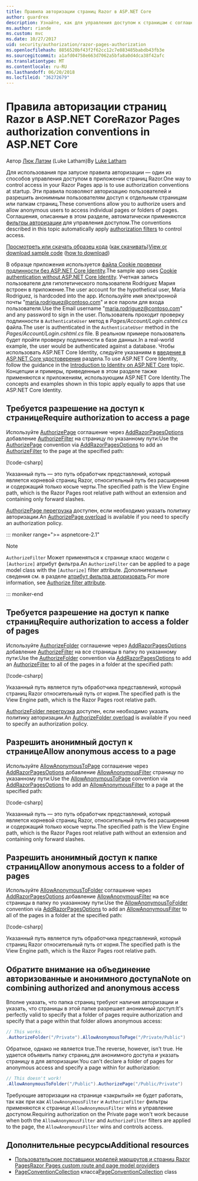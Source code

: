 ```yaml
---
title: Правила авторизации страниц Razor в ASP.NET Core
author: guardrex
description: Узнайте, как для управления доступом к страницам с соглашениями, авторизацию пользователей и Разрешить анонимные пользователи для доступа к страницам или папкам страниц.
ms.author: riande
ms.custom: mvc
ms.date: 10/27/2017
uid: security/authorization/razor-pages-authorization
ms.openlocfilehash: 8856520bf43f2f62cc12c7e883485babdb43fb3e
ms.sourcegitcommit: a1afd04758e663d7062a5bfa8a0d4dca38f42afc
ms.translationtype: MT
ms.contentlocale: ru-RU
ms.lasthandoff: 06/20/2018
ms.locfileid: "36272679"
---
```

# <a name="razor-pages-authorization-conventions-in-aspnet-core"></a><span data-ttu-id="41c7a-103">Правила авторизации страниц Razor в ASP.NET Core</span><span class="sxs-lookup"><span data-stu-id="41c7a-103">Razor Pages authorization conventions in ASP.NET Core</span></span>

<span data-ttu-id="41c7a-104">Автор [Люк Латэм](https://github.com/guardrex) (Luke Latham)</span><span class="sxs-lookup"><span data-stu-id="41c7a-104">By [Luke Latham](https://github.com/guardrex)</span></span>

<span data-ttu-id="41c7a-105">Для использования при запуске правила авторизации — один из способов управления доступом в приложении страниц Razor.</span><span class="sxs-lookup"><span data-stu-id="41c7a-105">One way to control access in your Razor Pages app is to use authorization conventions at startup.</span></span> <span data-ttu-id="41c7a-106">Эти правила позволяют авторизацию пользователей и разрешить анонимным пользователям доступ к отдельным страницам или папкам страниц.</span><span class="sxs-lookup"><span data-stu-id="41c7a-106">These conventions allow you to authorize users and allow anonymous users to access individual pages or folders of pages.</span></span> <span data-ttu-id="41c7a-107">Соглашения, описанные в этом разделе, автоматически применяются [фильтры авторизации](xref:mvc/controllers/filters#authorization-filters) для управления доступом.</span><span class="sxs-lookup"><span data-stu-id="41c7a-107">The conventions described in this topic automatically apply [authorization filters](xref:mvc/controllers/filters#authorization-filters) to control access.</span></span>

<span data-ttu-id="41c7a-108">[Просмотреть или скачать образец кода](https://github.com/aspnet/Docs/tree/master/aspnetcore/security/authorization/razor-pages-authorization/samples) ([как скачивать](xref:tutorials/index#how-to-download-a-sample))</span><span class="sxs-lookup"><span data-stu-id="41c7a-108">[View or download sample code](https://github.com/aspnet/Docs/tree/master/aspnetcore/security/authorization/razor-pages-authorization/samples) ([how to download](xref:tutorials/index#how-to-download-a-sample))</span></span>

<span data-ttu-id="41c7a-109">В образце приложения используется [файла Cookie проверки подлинности без ASP.NET Core Identity](xref:security/authentication/cookie).</span><span class="sxs-lookup"><span data-stu-id="41c7a-109">The sample app uses [Cookie authentication without ASP.NET Core Identity](xref:security/authentication/cookie).</span></span> <span data-ttu-id="41c7a-110">Учетная запись пользователя для гипотетического пользователя Rodriguez Мария встроен в приложение.</span><span class="sxs-lookup"><span data-stu-id="41c7a-110">The user account for the hypothetical user, Maria Rodriguez, is hardcoded into the app.</span></span> <span data-ttu-id="41c7a-111">Используйте имя электронной почты "maria.rodriguez@contoso.com" и все пароли для входа пользователя.</span><span class="sxs-lookup"><span data-stu-id="41c7a-111">Use the Email username "maria.rodriguez@contoso.com" and any password to sign in the user.</span></span> <span data-ttu-id="41c7a-112">Пользователь проходит проверку подлинности в `AuthenticateUser` метод в *Pages/Account/Login.cshtml.cs* файла.</span><span class="sxs-lookup"><span data-stu-id="41c7a-112">The user is authenticated in the `AuthenticateUser` method in the *Pages/Account/Login.cshtml.cs* file.</span></span> <span data-ttu-id="41c7a-113">В реальном примере пользователь будет пройти проверку подлинности в базе данных.</span><span class="sxs-lookup"><span data-stu-id="41c7a-113">In a real-world example, the user would be authenticated against a database.</span></span> <span data-ttu-id="41c7a-114">Чтобы использовать ASP.NET Core Identity, следуйте указаниям в [введение в ASP.NET Core удостоверения](xref:security/authentication/identity) раздела.</span><span class="sxs-lookup"><span data-stu-id="41c7a-114">To use ASP.NET Core Identity, follow the guidance in the [Introduction to Identity on ASP.NET Core](xref:security/authentication/identity) topic.</span></span> <span data-ttu-id="41c7a-115">Концепции и примеры, приведенные в этом разделе также применяются к приложениям, использующим ASP.NET Core Identity.</span><span class="sxs-lookup"><span data-stu-id="41c7a-115">The concepts and examples shown in this topic apply equally to apps that use ASP.NET Core Identity.</span></span>

## <a name="require-authorization-to-access-a-page"></a><span data-ttu-id="41c7a-116">Требуется разрешение на доступ к странице</span><span class="sxs-lookup"><span data-stu-id="41c7a-116">Require authorization to access a page</span></span>

<span data-ttu-id="41c7a-117">Используйте [AuthorizePage](/dotnet/api/microsoft.extensions.dependencyinjection.pageconventioncollectionextensions.authorizepage) соглашение через [AddRazorPagesOptions](/dotnet/api/microsoft.extensions.dependencyinjection.mvcrazorpagesmvcbuilderextensions.addrazorpagesoptions) добавление [AuthorizeFilter](/dotnet/api/microsoft.aspnetcore.mvc.authorization.authorizefilter) на страницу по указанному пути:</span><span class="sxs-lookup"><span data-stu-id="41c7a-117">Use the [AuthorizePage](/dotnet/api/microsoft.extensions.dependencyinjection.pageconventioncollectionextensions.authorizepage) convention via [AddRazorPagesOptions](/dotnet/api/microsoft.extensions.dependencyinjection.mvcrazorpagesmvcbuilderextensions.addrazorpagesoptions) to add an [AuthorizeFilter](/dotnet/api/microsoft.aspnetcore.mvc.authorization.authorizefilter) to the page at the specified path:</span></span>

[!code-csharp[](razor-pages-authorization/samples/2.x/AuthorizationSample/Startup.cs?name=snippet1&highlight=2,4)]

<span data-ttu-id="41c7a-118">Указанный путь — это путь обработчик представлений, который является корневой страниц Razor, относительный путь без расширения и содержащий только косые черты.</span><span class="sxs-lookup"><span data-stu-id="41c7a-118">The specified path is the View Engine path, which is the Razor Pages root relative path without an extension and containing only forward slashes.</span></span>

<span data-ttu-id="41c7a-119">[AuthorizePage перегрузка](/dotnet/api/microsoft.extensions.dependencyinjection.pageconventioncollectionextensions.authorizepage#Microsoft_Extensions_DependencyInjection_PageConventionCollectionExtensions_AuthorizePage_Microsoft_AspNetCore_Mvc_ApplicationModels_PageConventionCollection_System_String_System_String_) доступен, если необходимо указать политику авторизации.</span><span class="sxs-lookup"><span data-stu-id="41c7a-119">An [AuthorizePage overload](/dotnet/api/microsoft.extensions.dependencyinjection.pageconventioncollectionextensions.authorizepage#Microsoft_Extensions_DependencyInjection_PageConventionCollectionExtensions_AuthorizePage_Microsoft_AspNetCore_Mvc_ApplicationModels_PageConventionCollection_System_String_System_String_) is available if you need to specify an authorization policy.</span></span>

::: moniker range=">= aspnetcore-2.1"

> [!NOTE]
> <span data-ttu-id="41c7a-120">`AuthorizeFilter` Может применяться к странице класс модели с `[Authorize]` атрибут фильтра.</span><span class="sxs-lookup"><span data-stu-id="41c7a-120">An `AuthorizeFilter` can be applied to a page model class with the `[Authorize]` filter attribute.</span></span> <span data-ttu-id="41c7a-121">Дополнительные сведения см. в разделе [атрибут фильтра авторизовать](xref:razor-pages/filter#authorize-filter-attribute).</span><span class="sxs-lookup"><span data-stu-id="41c7a-121">For more information, see [Authorize filter attribute](xref:razor-pages/filter#authorize-filter-attribute).</span></span>

::: moniker-end

## <a name="require-authorization-to-access-a-folder-of-pages"></a><span data-ttu-id="41c7a-122">Требуется разрешение на доступ к папке страниц</span><span class="sxs-lookup"><span data-stu-id="41c7a-122">Require authorization to access a folder of pages</span></span>

<span data-ttu-id="41c7a-123">Используйте [AuthorizeFolder](/dotnet/api/microsoft.extensions.dependencyinjection.pageconventioncollectionextensions.authorizefolder) соглашение через [AddRazorPagesOptions](/dotnet/api/microsoft.extensions.dependencyinjection.mvcrazorpagesmvcbuilderextensions.addrazorpagesoptions) добавление [AuthorizeFilter](/dotnet/api/microsoft.aspnetcore.mvc.authorization.authorizefilter) на все страницы в папку по указанному пути:</span><span class="sxs-lookup"><span data-stu-id="41c7a-123">Use the [AuthorizeFolder](/dotnet/api/microsoft.extensions.dependencyinjection.pageconventioncollectionextensions.authorizefolder) convention via [AddRazorPagesOptions](/dotnet/api/microsoft.extensions.dependencyinjection.mvcrazorpagesmvcbuilderextensions.addrazorpagesoptions) to add an [AuthorizeFilter](/dotnet/api/microsoft.aspnetcore.mvc.authorization.authorizefilter) to all of the pages in a folder at the specified path:</span></span>

[!code-csharp[](razor-pages-authorization/samples/2.x/AuthorizationSample/Startup.cs?name=snippet1&highlight=2,5)]

<span data-ttu-id="41c7a-124">Указанный путь является путь обработчика представлений, который страниц Razor относительный путь от корня.</span><span class="sxs-lookup"><span data-stu-id="41c7a-124">The specified path is the View Engine path, which is the Razor Pages root relative path.</span></span>

<span data-ttu-id="41c7a-125">[AuthorizeFolder перегрузка](/dotnet/api/microsoft.extensions.dependencyinjection.pageconventioncollectionextensions.authorizefolder#Microsoft_Extensions_DependencyInjection_PageConventionCollectionExtensions_AuthorizeFolder_Microsoft_AspNetCore_Mvc_ApplicationModels_PageConventionCollection_System_String_System_String_) доступен, если необходимо указать политику авторизации.</span><span class="sxs-lookup"><span data-stu-id="41c7a-125">An [AuthorizeFolder overload](/dotnet/api/microsoft.extensions.dependencyinjection.pageconventioncollectionextensions.authorizefolder#Microsoft_Extensions_DependencyInjection_PageConventionCollectionExtensions_AuthorizeFolder_Microsoft_AspNetCore_Mvc_ApplicationModels_PageConventionCollection_System_String_System_String_) is available if you need to specify an authorization policy.</span></span>

## <a name="allow-anonymous-access-to-a-page"></a><span data-ttu-id="41c7a-126">Разрешить анонимный доступ к странице</span><span class="sxs-lookup"><span data-stu-id="41c7a-126">Allow anonymous access to a page</span></span>

<span data-ttu-id="41c7a-127">Используйте [AllowAnonymousToPage](/dotnet/api/microsoft.extensions.dependencyinjection.pageconventioncollectionextensions.allowanonymoustopage) соглашение через [AddRazorPagesOptions](/dotnet/api/microsoft.extensions.dependencyinjection.mvcrazorpagesmvcbuilderextensions.addrazorpagesoptions) добавление [AllowAnonymousFilter](/dotnet/api/microsoft.aspnetcore.mvc.authorization.allowanonymousfilter) страницу по указанному пути:</span><span class="sxs-lookup"><span data-stu-id="41c7a-127">Use the [AllowAnonymousToPage](/dotnet/api/microsoft.extensions.dependencyinjection.pageconventioncollectionextensions.allowanonymoustopage) convention via [AddRazorPagesOptions](/dotnet/api/microsoft.extensions.dependencyinjection.mvcrazorpagesmvcbuilderextensions.addrazorpagesoptions) to add an [AllowAnonymousFilter](/dotnet/api/microsoft.aspnetcore.mvc.authorization.allowanonymousfilter) to a page at the specified path:</span></span>

[!code-csharp[](razor-pages-authorization/samples/2.x/AuthorizationSample/Startup.cs?name=snippet1&highlight=2,6)]

<span data-ttu-id="41c7a-128">Указанный путь — это путь обработчик представлений, который является корневой страниц Razor, относительный путь без расширения и содержащий только косые черты.</span><span class="sxs-lookup"><span data-stu-id="41c7a-128">The specified path is the View Engine path, which is the Razor Pages root relative path without an extension and containing only forward slashes.</span></span>

## <a name="allow-anonymous-access-to-a-folder-of-pages"></a><span data-ttu-id="41c7a-129">Разрешить анонимный доступ к папке страниц</span><span class="sxs-lookup"><span data-stu-id="41c7a-129">Allow anonymous access to a folder of pages</span></span>

<span data-ttu-id="41c7a-130">Используйте [AllowAnonymousToFolder](/dotnet/api/microsoft.extensions.dependencyinjection.pageconventioncollectionextensions.allowanonymoustofolder) соглашение через [AddRazorPagesOptions](/dotnet/api/microsoft.extensions.dependencyinjection.mvcrazorpagesmvcbuilderextensions.addrazorpagesoptions) добавление [AllowAnonymousFilter](/dotnet/api/microsoft.aspnetcore.mvc.authorization.allowanonymousfilter) на все страницы в папку по указанному пути:</span><span class="sxs-lookup"><span data-stu-id="41c7a-130">Use the [AllowAnonymousToFolder](/dotnet/api/microsoft.extensions.dependencyinjection.pageconventioncollectionextensions.allowanonymoustofolder) convention via [AddRazorPagesOptions](/dotnet/api/microsoft.extensions.dependencyinjection.mvcrazorpagesmvcbuilderextensions.addrazorpagesoptions) to add an [AllowAnonymousFilter](/dotnet/api/microsoft.aspnetcore.mvc.authorization.allowanonymousfilter) to all of the pages in a folder at the specified path:</span></span>

[!code-csharp[](razor-pages-authorization/samples/2.x/AuthorizationSample/Startup.cs?name=snippet1&highlight=2,7)]

<span data-ttu-id="41c7a-131">Указанный путь является путь обработчика представлений, который страниц Razor относительный путь от корня.</span><span class="sxs-lookup"><span data-stu-id="41c7a-131">The specified path is the View Engine path, which is the Razor Pages root relative path.</span></span>

## <a name="note-on-combining-authorized-and-anonymous-access"></a><span data-ttu-id="41c7a-132">Обратите внимание на объединение авторизованные и анонимного доступа</span><span class="sxs-lookup"><span data-stu-id="41c7a-132">Note on combining authorized and anonymous access</span></span>

<span data-ttu-id="41c7a-133">Вполне указать, что папка страниц требуют наличия авторизации и указать, что страницы в этой папке разрешает анонимный доступ:</span><span class="sxs-lookup"><span data-stu-id="41c7a-133">It's perfectly valid to specify that a folder of pages require authorization and specify that a page within that folder allows anonymous access:</span></span>

```csharp
// This works.
.AuthorizeFolder("/Private").AllowAnonymousToPage("/Private/Public")
```

<span data-ttu-id="41c7a-134">Обратное, однако не является true.</span><span class="sxs-lookup"><span data-stu-id="41c7a-134">The reverse, however, isn't true.</span></span> <span data-ttu-id="41c7a-135">Не удается объявить папку страниц для анонимного доступа и указать страницу в для авторизации:</span><span class="sxs-lookup"><span data-stu-id="41c7a-135">You can't declare a folder of pages for anonymous access and specify a page within for authorization:</span></span>

```csharp
// This doesn't work!
.AllowAnonymousToFolder("/Public").AuthorizePage("/Public/Private") 
```

<span data-ttu-id="41c7a-136">Требующие авторизации на странице «закрытый» не будет работать, так как при как `AllowAnonymousFilter` и `AuthorizeFilter` фильтры применяются к странице `AllowAnonymousFilter` wins и управление доступом.</span><span class="sxs-lookup"><span data-stu-id="41c7a-136">Requiring authorization on the Private page won't work because when both the `AllowAnonymousFilter` and `AuthorizeFilter` filters are applied to the page, the `AllowAnonymousFilter` wins and controls access.</span></span>

## <a name="additional-resources"></a><span data-ttu-id="41c7a-137">Дополнительные ресурсы</span><span class="sxs-lookup"><span data-stu-id="41c7a-137">Additional resources</span></span>

* [<span data-ttu-id="41c7a-138">Пользовательские поставщики моделей маршрутов и страниц Razor Pages</span><span class="sxs-lookup"><span data-stu-id="41c7a-138">Razor Pages custom route and page model providers</span></span>](xref:razor-pages/razor-pages-conventions)
* <span data-ttu-id="41c7a-139">[PageConventionCollection](/dotnet/api/microsoft.aspnetcore.mvc.applicationmodels.pageconventioncollection) класса</span><span class="sxs-lookup"><span data-stu-id="41c7a-139">[PageConventionCollection](/dotnet/api/microsoft.aspnetcore.mvc.applicationmodels.pageconventioncollection) class</span></span>
